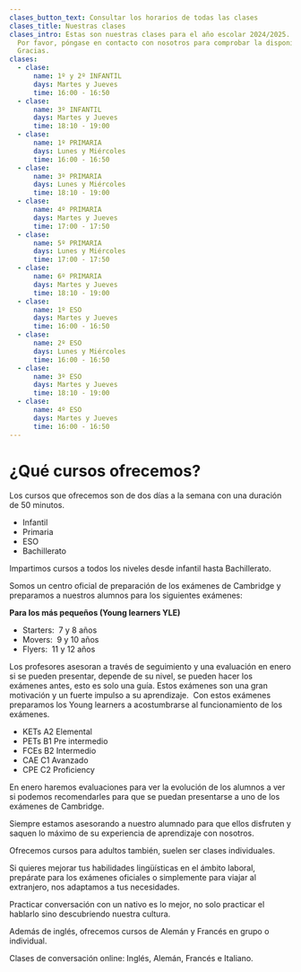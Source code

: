 ```yaml
---
clases_button_text: Consultar los horarios de todas las clases
clases_title: Nuestras clases
clases_intro: Estas son nuestras clases para el año escolar 2024/2025.
  Por favor, póngase en contacto con nosotros para comprobar la disponibilidad.
  Gracias.
clases:
  - clase:
      name: 1º y 2º INFANTIL
      days: Martes y Jueves
      time: 16:00 - 16:50
  - clase:
      name: 3º INFANTIL
      days: Martes y Jueves
      time: 18:10 - 19:00
  - clase:
      name: 1º PRIMARIA
      days: Lunes y Miércoles
      time: 16:00 - 16:50
  - clase:
      name: 3º PRIMARIA
      days: Lunes y Miércoles
      time: 18:10 - 19:00
  - clase:
      name: 4º PRIMARIA
      days: Martes y Jueves
      time: 17:00 - 17:50
  - clase:
      name: 5º PRIMARIA
      days: Lunes y Miércoles
      time: 17:00 - 17:50
  - clase:
      name: 6º PRIMARIA
      days: Martes y Jueves
      time: 18:10 - 19:00
  - clase:
      name: 1º ESO
      days: Martes y Jueves
      time: 16:00 - 16:50
  - clase:
      name: 2º ESO
      days: Lunes y Miércoles
      time: 16:00 - 16:50
  - clase:
      name: 3º ESO
      days: Martes y Jueves
      time: 18:10 - 19:00
  - clase:
      name: 4º ESO
      days: Martes y Jueves
      time: 16:00 - 16:50
---
```


# ¿Qué cursos ofrecemos?

Los cursos que ofrecemos son de dos días a la semana con una duración de 50 minutos.

- Infantil
- Primaria
- ESO
- Bachillerato

Impartimos cursos a todos los niveles desde infantil hasta Bachillerato.

Somos un centro oficial de preparación de los exámenes de Cambridge y preparamos a nuestros alumnos para los siguientes exámenes:

**Para los más pequeños (Young learners YLE)**

- Starters:  7 y 8 años
- Movers:  9 y 10 años
- Flyers:  11 y 12 años

Los profesores asesoran a través de seguimiento y una evaluación en enero si se pueden presentar, depende de su nivel, se pueden hacer los exámenes antes, esto es solo una guía. Estos exámenes son una gran motivación y un fuerte impulso a su aprendizaje.  Con estos exámenes preparamos los Young learners a acostumbrarse al funcionamiento de los exámenes.

- KETs A2 Elemental
- PETs B1 Pre intermedio
- FCEs B2 Intermedio
- CAE C1 Avanzado
- CPE C2 Proficiency

En enero haremos evaluaciones para ver la evolución de los alumnos a ver si podemos recomendarles para que se puedan presentarse a uno de los exámenes de Cambridge.

Siempre estamos asesorando a nuestro alumnado para que ellos disfruten y saquen lo máximo de su experiencia de aprendizaje con nosotros.

Ofrecemos cursos para adultos también, suelen ser clases individuales.

Si quieres mejorar tus habilidades lingüísticas en el ámbito laboral, prepárate para los exámenes oficiales o simplemente para viajar al extranjero, nos adaptamos a tus necesidades.

Practicar conversación con un nativo es lo mejor, no solo practicar el hablarlo sino descubriendo nuestra cultura.

Además de inglés, ofrecemos cursos de Alemán y Francés en grupo o individual.

Clases de conversación online: Inglés, Alemán, Francés e Italiano.
